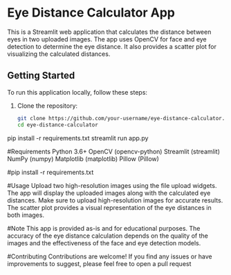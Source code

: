 # Eye Distance Calculator App

This is a Streamlit web application that calculates the distance between eyes in two uploaded images. The app uses OpenCV for face and eye detection to determine the eye distance. It also provides a scatter plot for visualizing the calculated distances.

## Getting Started

To run this application locally, follow these steps:

1. Clone the repository:
   ```bash
   git clone https://github.com/your-username/eye-distance-calculator.git
   cd eye-distance-calculator
pip install -r requirements.txt
streamlit run app.py

#Requirements
Python 3.6+
OpenCV (opencv-python)
Streamlit (streamlit)
NumPy (numpy)
Matplotlib (matplotlib)
Pillow (Pillow)

#pip install -r requirements.txt

#Usage
Upload two high-resolution images using the file upload widgets.
The app will display the uploaded images along with the calculated eye distances.
Make sure to upload high-resolution images for accurate results.
The scatter plot provides a visual representation of the eye distances in both images.

#Note
This app is provided as-is and for educational purposes. The accuracy of the eye distance calculation depends on the quality of the images and the effectiveness of the face and eye detection models.

#Contributing
Contributions are welcome! If you find any issues or have improvements to suggest, please feel free to open a pull request
